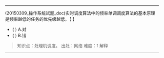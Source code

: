 ---
(20150309_操作系统试题_doc)实时调度算法中的频率单调调度算法的基本原理是频率越低的任务的优先级越低。【 】
- ( ) A.对 
- ( ) B.错

> 知识点：处理机调度。
> 出处：网络
> 难度：1
> 解释

---